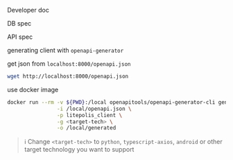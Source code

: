 Developer doc

DB spec

API spec

generating client with `openapi-generator`

get json from `localhost:8000/openapi.json`
```bash
wget http://localhost:8000/openapi.json
```
use docker image
```bash
docker run --rm -v ${PWD}:/local openapitools/openapi-generator-cli generate \
                -i /local/openapi.json \
                -p litepolis_client \
                -g <target-tech> \
                -o /local/generated
```
> ℹ️ Change `<target-tech>` to `python`, `typescript-axios`, `android`
> or other target technology you want to support
